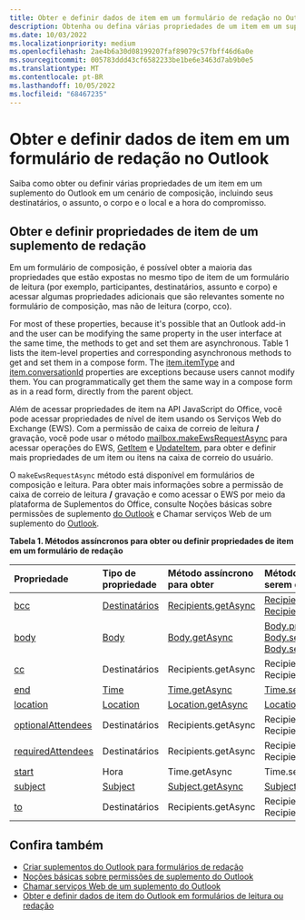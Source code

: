 ```yaml
---
title: Obter e definir dados de item em um formulário de redação no Outlook
description: Obtenha ou defina várias propriedades de um item em um suplemento do Outlook em um cenário de redação, incluindo seus destinatários, o assunto, o corpo e o local e a hora do compromisso.
ms.date: 10/03/2022
ms.localizationpriority: medium
ms.openlocfilehash: 2ae4b6a30d08199207faf89079c57fbff46d6a0e
ms.sourcegitcommit: 005783ddd43cf6582233be1be6e3463d7ab9b0e5
ms.translationtype: MT
ms.contentlocale: pt-BR
ms.lasthandoff: 10/05/2022
ms.locfileid: "68467235"
---
```

# <a name="get-and-set-item-data-in-a-compose-form-in-outlook"></a>Obter e definir dados de item em um formulário de redação no Outlook

Saiba como obter ou definir várias propriedades de um item em um suplemento do Outlook em um cenário de composição, incluindo seus destinatários, o assunto, o corpo e o local e a hora do compromisso.

## <a name="getting-and-setting-item-properties-for-a-compose-add-in"></a>Obter e definir propriedades de item de um suplemento de redação

Em um formulário de composição, é possível obter a maioria das propriedades que estão expostas no mesmo tipo de item de um formulário de leitura (por exemplo, participantes, destinatários, assunto e corpo) e acessar algumas propriedades adicionais que são relevantes somente no formulário de composição, mas não de leitura (corpo, cco).

For most of these properties, because it's possible that an Outlook add-in and the user can be modifying the same property in the user interface at the same time, the methods to get and set them are asynchronous. Table 1 lists the item-level properties and corresponding asynchronous methods to get and set them in a compose form. The  [item.itemType](/javascript/api/requirement-sets/outlook/preview-requirement-set/office.context.mailbox.item#properties) and [item.conversationId](/javascript/api/requirement-sets/outlook/preview-requirement-set/office.context.mailbox.item#properties) properties are exceptions because users cannot modify them. You can programmatically get them the same way in a compose form as in a read form, directly from the parent object.

Além de acessar propriedades de item na API JavaScript do Office, você pode acessar propriedades de nível de item usando os Serviços Web do Exchange (EWS). Com a permissão de caixa de correio de leitura **/** gravação, você pode usar o método [mailbox.makeEwsRequestAsync](/javascript/api/requirement-sets/outlook/preview-requirement-set/office.context.mailbox#methods) para acessar operações do EWS, [GetItem](/exchange/client-developer/web-service-reference/getitem-operation) e [UpdateItem](/exchange/client-developer/web-service-reference/updateitem-operation), para obter e definir mais propriedades de um item ou itens na caixa de correio do usuário.

O `makeEwsRequestAsync` método está disponível em formulários de composição e leitura. Para obter mais informações sobre a permissão de caixa de correio de leitura **/** gravação e como acessar o EWS por meio da plataforma de Suplementos do Office, consulte Noções básicas sobre permissões de suplemento [do Outlook](understanding-outlook-add-in-permissions.md) e Chamar serviços Web de um suplemento do [Outlook](web-services.md).

**Tabela 1. Métodos assíncronos para obter ou definir propriedades de item em um formulário de redação**

| Propriedade | Tipo de propriedade | Método assíncrono para obter | Métodos assíncronos a serem definidos |
|:-----|:-----|:-----|:-----|
|[bcc](/javascript/api/requirement-sets/outlook/preview-requirement-set/office.context.mailbox.item#properties)|[Destinatários](/javascript/api/outlook/office.recipients)|[Recipients.getAsync](/javascript/api/outlook/office.recipients#outlook-office-recipients-getasync-member(1))|[Recipients.addAsync](/javascript/api/outlook/office.recipients#outlook-office-recipients-addasync-member(1)), [Recipients.setAsync](/javascript/api/outlook/office.recipients#outlook-office-recipients-setasync-member(1))|
|[body](/javascript/api/requirement-sets/outlook/preview-requirement-set/office.context.mailbox.item#properties)|[Body](/javascript/api/outlook/office.body)|[Body.getAsync](/javascript/api/outlook/office.body#outlook-office-body-getasync-member(1))|[Body.prependAsync](/javascript/api/outlook/office.body#outlook-office-body-prependasync-member(1)), [Body.setAsync](/javascript/api/outlook/office.body#outlook-office-body-setasync-member(1)), [Body.setSelectedDataAsync](/javascript/api/outlook/office.body#outlook-office-body-setselecteddataasync-member(1))|
|[cc](/javascript/api/requirement-sets/outlook/preview-requirement-set/office.context.mailbox.item#properties)|Destinatários|Recipients.getAsync|Recipients.addAsync Recipients.setAsync|
|[end](/javascript/api/requirement-sets/outlook/preview-requirement-set/office.context.mailbox.item#properties)|[Time](/javascript/api/outlook/office.time)|[Time.getAsync](/javascript/api/outlook/office.time#outlook-office-time-getasync-member(1))|[Time.setAsync](/javascript/api/outlook/office.time#outlook-office-time-setasync-member(1))|
|[location](/javascript/api/requirement-sets/outlook/preview-requirement-set/office.context.mailbox.item#properties)|[Location](/javascript/api/outlook/office.location)|[Location.getAsync](/javascript/api/outlook/office.location#outlook-office-location-getasync-member(1))|[Location.setAsync](/javascript/api/outlook/office.location#outlook-office-location-setasync-member(1))|
|[optionalAttendees](/javascript/api/requirement-sets/outlook/preview-requirement-set/office.context.mailbox.item#properties)|Destinatários|Recipients.getAsync|Recipients.addAsync Recipients.setAsync|
|[requiredAttendees](/javascript/api/requirement-sets/outlook/preview-requirement-set/office.context.mailbox.item#properties)|Destinatários|Recipients.getAsync|Recipients.addAsync Recipients.setAsync|
|[start](/javascript/api/requirement-sets/outlook/preview-requirement-set/office.context.mailbox.item#properties)|Hora|Time.getAsync|Time.setAsync|
|[subject](/javascript/api/requirement-sets/outlook/preview-requirement-set/office.context.mailbox.item#properties)|[Subject](/javascript/api/outlook/office.subject)|[Subject.getAsync](/javascript/api/outlook/office.subject#outlook-office-subject-getasync-member(1))|[Subject.setAsync](/javascript/api/outlook/office.subject#outlook-office-subject-setasync-member(1))|
|[to](/javascript/api/requirement-sets/outlook/preview-requirement-set/office.context.mailbox.item#properties)|Destinatários|Recipients.getAsync|Recipients.addAsync Recipients.setAsync|

## <a name="see-also"></a>Confira também

- [Criar suplementos do Outlook para formulários de redação](compose-scenario.md)
- [Noções básicas sobre permissões de suplemento do Outlook](understanding-outlook-add-in-permissions.md)
- [Chamar serviços Web de um suplemento do Outlook](web-services.md)
- [Obter e definir dados de item do Outlook em formulários de leitura ou redação](item-data.md)
